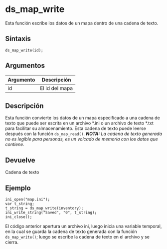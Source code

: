 ﻿

# ds_map_write

Esta función escribe los datos de un mapa dentro de una cadena de texto.

## Síntaxis

  
```gml  
ds_map_write(id);  
```  

## Argumentos

Argumento|Descripción|  
---|---|  
id|El id del mapa|  

## Descripción

Esta función convierte los datos de un mapa especificado a una cadena de texto que puede ser escrita en un archivo *.ini o un archivo de texto *.txt para facilitar su almacenamiento. Esta cadena de texto puede leerse después con la función `ds_map_read()`. _**NOTA:** La cadena de texto generada no es legible para personas, es un volcado de memoria con los datos que contiene._

## Devuelve

Cadena de texto

## Ejemplo

  
```gml  
ini_open("map.ini");  
var t_string;  
t_string = ds_map_write(inventory);  
ini_write_string("Saved", "0", t_string);  
ini_close();  
```  
El código anterior apertura un archivo ini, luego inicia una variable temporal, en la cual se guarda la cadena de texto generada con la función `ds_map_write()`; luego se escribe la cadena de texto en el archivo y se cierra.